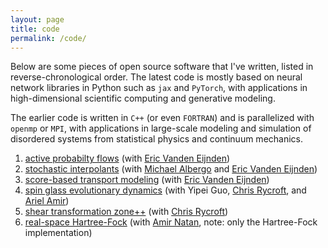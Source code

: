 ```yaml
---
layout: page
title: code
permalink: /code/
---
```

Below are some pieces of open source software that I've written, listed in reverse-chronological order. The latest code is mostly based on neural network libraries in Python such as `jax` and `PyTorch`, with applications in high-dimensional scientific computing and generative modeling. 

The earlier code is written in `C++` (or even `FORTRAN`) and is parallelized with `openmp` or `MPI`, with applications in large-scale modeling and simulation of disordered systems from statistical physics and continuum mechanics.

1. [active probabilty flows](https://github.com/nmboffi/active_pflows) (with [Eric Vanden Eijnden](https://wp.nyu.edu/courantinstituteofmathematicalsciences-eve2/))
1. [stochastic interpolants](https://github.com/malbergo/stochastic-interpolants) (with [Michael Albergo](http://malbergo.me) and [Eric Vanden Eijnden](https://wp.nyu.edu/courantinstituteofmathematicalsciences-eve2/))
1. [score-based transport modeling](https://github.com/nmboffi/sbtm) (with [Eric Vanden Eijnden](https://wp.nyu.edu/courantinstituteofmathematicalsciences-eve2/))
1. [spin glass evolutionary dynamics](https://github.com/nmboffi/spin_glass_evodyn/tree/main) (with Yipei Guo, [Chris Rycroft](https://people.math.wisc.edu/~chr/), and [Ariel Amir](https://www.weizmann.ac.il/complex/amir/))
1. [shear transformation zone++](https://github.com/nmboffi/stzpp) (with [Chris Rycroft](https://people.math.wisc.edu/~chr/))
1. [real-space Hartree-Fock](https://real-space.org) (with [Amir Natan](http://www.eng.tau.ac.il/~amirn/), note: only the Hartree-Fock implementation)
